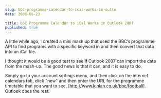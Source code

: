 ```yaml
---
slug: bbc-programme-calendar-to-ical-works-in-outlo
date: 2006-06-23
 
title: BBC Programme Calendar to iCal Works in Outlook 2007
published: true
---
```

<span><p>A little while ago, I created a mini mash up that used the BBC’s programme API to find programs with a specific keyword in and then convert that data into an iCal file.</p>
<p>I thought it would be a good test to see if Outlook 2007 can import the date from the mash-up.  The good news is that it can, and it is easy to do.</p>
<p>Simply go to your account settings menu, and then click on the internet calendars tab, click "new" and then enter the URL for the programme timetable that you want to see. [<a href="http://www.kinlan.co.uk/bbc/football">http://www.kinlan.co.uk/bbc/football</a>].  Outlook does the rest! </p></span>

